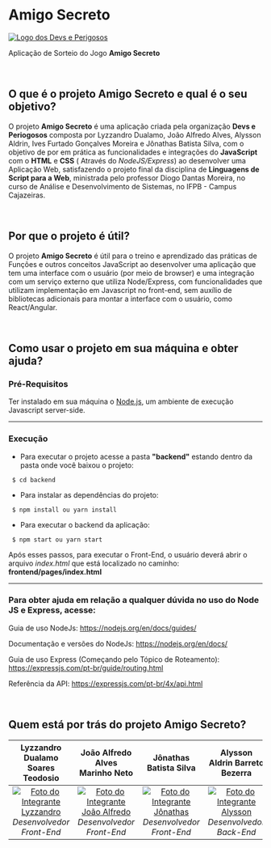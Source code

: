 # Amigo Secreto

[![Logo dos Devs e Perigosos](https://avatars.githubusercontent.com/u/100775751?s=400&u=df8a90a6402ef47e9cb6cca1a7d4a6789fc4a657&v=4)](https://github.com/devs-e-perigosos)

Aplicação de Sorteio do Jogo **Amigo Secreto**

&nbsp;

## O que é o projeto Amigo Secreto e qual é o seu objetivo?

O projeto **Amigo Secreto** é uma aplicação criada pela organização **Devs e Periogosos** composta por Lyzzandro Dualamo, João Alfredo Alves, Alysson Aldrin, Ives Furtado Gonçalves Moreira e Jônathas Batista Silva, com o objetivo de por em prática as funcionalidades e integrações do **JavaScript** com o **HTML** e **CSS** ( Através do _NodeJS/Express_) ao desenvolver uma Aplicação Web, satisfazendo o projeto final da disciplina de **Linguagens de Script para a Web**, ministrada pelo professor Diogo Dantas Moreira, no curso de Análise e Desenvolvimento de Sistemas, no IFPB - Campus Cajazeiras.

&nbsp;

## Por que o projeto é útil?

O projeto **Amigo Secreto** é útil para o treino e aprendizado das práticas de Funções e outros conceitos JavaScript ao desenvolver uma aplicação que tem uma interface com o usuário (por meio de browser) e uma integração com um serviço externo que utiliza Node/Express, com funcionalidades que utilizam implementação em Javascript no front-end, sem auxílio de bibliotecas adicionais para montar a interface com o usuário, como React/Angular.

&nbsp;

## Como usar o projeto em sua máquina e obter ajuda?

### Pré-Requisitos

Ter instalado em sua máquina o [Node.js](https://nodejs.org/en/download/), um ambiente de execução Javascript server-side.

---

### Execução

-   Para executar o projeto acesse a pasta **"backend"** estando dentro da pasta onde você baixou o projeto:

```
 $ cd backend
```

-   Para instalar as dependências do projeto:

```
 $ npm install ou yarn install
```

-   Para executar o backend da aplicação:

```
 $ npm start ou yarn start
```

Após esses passos, para executar o Front-End, o usuário deverá abrir o arquivo _index.html_ que está localizado no caminho: **frontend/pages/index.html**

---

### Para obter ajuda em relação a qualquer dúvida no uso do Node JS e Express, acesse:

Guia de uso NodeJs: https://nodejs.org/en/docs/guides/

Documentação e versões do NodeJs: https://nodejs.org/en/docs/

Guia de uso Express (Começando pelo Tópico de Roteamento): https://expressjs.com/pt-br/guide/routing.html

Referência da API: https://expressjs.com/pt-br/4x/api.html

&nbsp;

## Quem está por trás do projeto Amigo Secreto?

|                                                        Lyzzandro Dualamo Soares Teodosio                                                        |                                                              João Alfredo Alves Marinho Neto                                                              |                                                            Jônathas Batista Silva                                                             |                                                          Alysson Aldrin Barreto Bezerra                                                          |                                                         Ives Furtado Gonçalves Moreira                                                          |
| :---------------------------------------------------------------------------------------------------------------------------------------------: | :-------------------------------------------------------------------------------------------------------------------------------------------------------: | :-------------------------------------------------------------------------------------------------------------------------------------------: | :----------------------------------------------------------------------------------------------------------------------------------------------: | :---------------------------------------------------------------------------------------------------------------------------------------------: |
| [![Foto do Integrante Lyzzandro](https://avatars.githubusercontent.com/u/59299120?v=4)](https://github.com/lyzzandro) _Desenvolvedor Front-End_ | [![Foto do Integrante João Alfredo](https://avatars.githubusercontent.com/u/68473607?v=4)](https://github.com/JoaoAlfredoAlves) _Desenvolvedor Front-End_ | [![Foto do Integrante Jônathas](https://avatars.githubusercontent.com/u/91159124?v=4)](https://github.com/jwnathas) _Desenvolvedor Front-End_ | [![Foto do Integrante Alysson](https://avatars.githubusercontent.com/u/14878862?v=4)](https://github.com/alyssonaldrin) _Desenvolvedor Back-End_ | [![Foto do Integrante Ives Furtado](https://avatars.githubusercontent.com/u/62016873?v=4)](https://github.com/ivesfg1) _Desenvolvedor Back-End_ |
